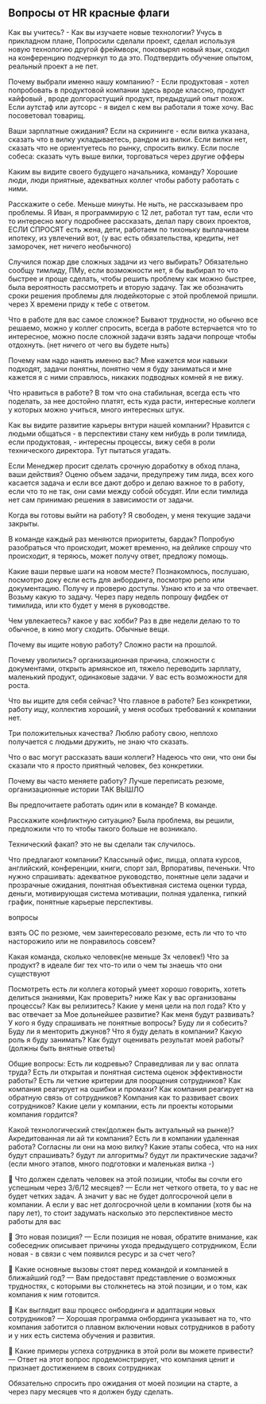 ## Вопросы от HR красные флаги

Как вы учитесь? - Как вы изучаете новые технологии?
Учусь в прикладном плане, Попросили сделали проект, сделал используя новую технологию другой фреймворк, поковырял новый язык, сходил на конференцию подчернкул то да это. Подтвердить обучение опытом, реальный проект а не пет.

Почему выбрали именно нашу компанию? - Если продуктовая - хотел попробовать в продуктовой компании здесь вроде классно, продукт кайфовый , вроде долгорастущий продукт, предыдущий опыт похож. Если аутстаф или аутсорс - я видел с кем вы работали я тоже хочу. Вас посоветовал товарищ.

Ваши зарплатные ожидания? Если на скрининге - если вилка указана, сказать что в вилку укладываетесь, рандом из вилки. Если вилки нет, сказать что не ориентуетесь по рынку, спросить вилку. Если после собеса: сказать чуть выше вилки, торговаться через другие офферы 

Каким вы видите своего будущего начальника, команду? Хорошие люди, люди приятные, адекватных коллег чтобы работу работать с ними.

Расскажите о себе. Меньше минуты. Не ныть, не рассказываем про проблемы. Я Иван, я программирую с 12 лет, работал тут там, если что то интересно могу подробнее рассказать, делал пару своих проектов, ЕСЛИ СПРОСЯТ есть жена, дети,  работаем по тихоньку выплачиваем ипотеку, из увлечений вот, (у вас есть обязательства, кредиты, нет заморочек, нет ничего необычного)

Случился пожар две сложных задачи из чего выбирать? Обязательно сообщу тимлиду, ПМу, если возможности нет, я бы выбирал то что быстрее и проще сделать, чтобы  решить проблему как можно быстрее, была вероятность рассмотреть и вторую задачу. Так же обозначить сроки решения проблемы для людейкоторые с этой проблемой пришли. через Х времени приду к тебе с ответом.

Что в работе для вас самое сложное?  Бывают трудности, но обычно все решаемо, можно у коллег спросить, всегда в работе встерчается что то интересное,  можно после сложной задачи взять задачи попроще чтобы отдохнуть. (нет ничего от чего вы будете ныть)

Почему нам надо нанять именно вас? Мне кажется мои навыки подходят, задачи понятны, понятно чем я буду заниматься и мне кажется я с ними справлюсь, никаких подводных комней я не вижу.

Что нравиться в работе? В том что она стабильная, всегда есть что поделать, за нее достойно платят, есть куда расти, интересные коллеги у которых можно учиться, много интересных штук. 

Как вы видите развитие карьеры внтури нашей компании? Нравится с людьми общаться - в перспективи стану кем нибудь в роли тимлида, если продуктовая,  - интересны процессы, вижу себя в роли технического директора. Тут пытаться угадать.

Если Менеджер просит сделать срочную доработку в обход плана, ваши действия? Оценю объем задачи, предупрежу тим лида, всех кого касается задача и если все дают добро и делаю важное то в работу, если что то не так, они сами между собой обсудят. Или если тимлида нет сам принимаю решения в зависимости от задачи.

Когда вы готовы выйти на работу? Я свободен, у меня текущие задачи закрыты.

В команде каждый раз меняются приоритеты, бардак? Попробую разобраться что происходит, может временно, на дейлике спрошу что происходит, я теряюсь, может получу ответ, предложу помощь.

Какие ваши первые шаги на новом месте? Познакомлюсь, послушаю, посмотрю доку если есть для анбординга, посмотрю репо или документацию. Получу и проверю доступы. Узнаю кто и за что отвечает. Возьму какую то задачу. Через пару недель попрошу фидбек от тимилида, или кто будет у меня в руководстве.

Чем увлекаетесь? какое у вас хобби? Раз в две недели делаю то то обычное, в кино могу сходить. Обычные вещи.

Почему вы ищите новую работу? Сложно расти на прошлой.

Почему уволились? организационная причина, сложности с документами, открыть армянское ип, тяжело переводить зарплату,  маленький продукт, одинаковые задачи. У вас есть возможности для роста.

Что вы ищите для себя сейчас? Что главное в работе? Без конкретики, работу ищу, коллектив хороший, у меня особых требований к компании нет.

Три положительных качества? Люблю работу свою, неплохо получается с людьми дружить, не знаю что сказать.

Что о вас могут рассказать ваши коллеги? Надеюсь что они, что они бы сказали что я просто приятный человек, без конкретики.

Почему вы часто меняете работу? Лучше переписать резюме, организационные истории ТАК ВЫШЛО

Вы предпочитаете работать один или в команде? В команде.

Расскажите конфликтную ситуацию? Была проблема, вы решили, предложили что то чтобы такого больше не возникало.

Технический факап? это не вы сделали так случилось.

Что предлагают компании? Классыный офис, пицца, оплата курсов, английский, конференции, книги, спорт зал, Врпоративы, печеньки.
  Что нужно спрашивать: адекватное руководство, понятные цели задачи и прозрачные ожидания, понятная объективная система оценки турда, деньги, мотивирующая система мотивации, полная удаленка, гипкий график, понятные карьерые перспективы.

вопросы

взять ОС по резюме, чем заинтересовало резюме, есть ли что то что насторожило или не понравилось совсем?

Какая команда, сколько человек(не меньше 3х человек!)
Что за продукт? в идеале биг тех что-то или о чем ты знаешь что они существуют

Посмотреть есть ли коллега который умеет хорошо говорить, хотеть делиться знаниями, Как проверить? ниже
Как у вас организованы процессы?
Как вы релизитесь?
Какие у меня цели на пол года?
Кто у вас отвечает за Мое дольнейшее развитие? Как меня будут развивать?
У кого я буду спрашивать не понятные вопросы?
Буду ли я собесить?
Буду ли я менторить джунов?
Что я буду делать в компании? Какую роль я буду занимать?
Как будут оценивать результат моей работы?
(должны быть внятные ответы)

Общие вопросы:
Есть ли кодревью?
Справедливая ли у вас оплата труда?
Есть ли открытая и понятная система оценок эффективности работы?
Есть ли четкие критерии для поорщения сотрудников?
Как компания реагирует на ошибки и промахи?
Как компания реагирует на обратную связь от сотрудников?
Компания как то развивает своих сотрудников?
Какие цели у компании, есть ли проекты которыми компания гордится?

Какой технологический стек(должен быть актуальный на рынке)?
Акредитованная ли ай ти компания?
Есть ли в компании удаленная работа?
Согласны ли они на мою вилку?
Какие этапы собеса, что на них будут спрашивать? будут ли алгоритмы? будут ли практические задачи?
(если много этапов, много подготовки и маленькая вилка -)

💎 Что должен сделать человек на этой позиции, чтобы вы сочли его успешным через 3/6/12 месяцев? 
— Если нет четкого ответа, то у вас не будет четких задач. А значит у вас не будет долгосрочной цели в компании. А если у вас нет долгосрочной цели в компании (хотя бы на пару лет), то стоит задумать насколько это перспективное место работы для вас 

💎 Это новая позиция? 
— Если позиция не новая, обратите внимание, как собеседник описывает причины ухода предыдущего сотрудником, Если новая - в связи с чем появился ресурс и за счет чего? 
 
💎 Какие основные вызовы стоят перед командой и компанией в ближайший год? 
— Вам предоставят представление о возможных трудностях, с которыми вы столкнетесь на этой позиции, и о том, как компания к ним готовится. 
 
💎 Как выглядит ваш процесс онбординга и адаптации новых сотрудников? 
— Хорошая программа онбординга указывает на то, что компания заботится о плавном включении новых сотрудников в работу и у них есть система обучения и развития. 
 
💎 Какие примеры успеха сотрудника в этой роли вы можете привести? 
— Ответ на этот вопрос продемонстрирует, что компания ценит и признает достижением в своих сотрудниках

 Обязательно спросить про ожидания от моей позиции на старте, а через пару месяцев что я должен буду сделать.
